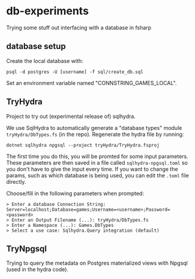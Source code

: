 # db-experiments

Trying some stuff out interfacing with a database in fsharp

## database setup

Create the local database with:

```
psql -d postgres -U [username] -f sql/create_db.sql
```

Set an environment variable named "CONNSTRING_GAMES_LOCAL".

## TryHydra

Project to try out (experimental release of) sqlhydra.

We use SqlHydra to automatically generate a "database types" module `tryHydra/DbTypes.fs` (in the repo). Regenerate the hydra file by running:

```shell
dotnet sqlhydra npgsql --project tryHydra/TryHydra.fsproj
```

The first time you do this, you will be promted for some input parameters. These parameters are then saved in a file called `sqlhydra-npgsql.toml` so you don't have to give the input every time. If you want to change the params, such as which database is being used, you can edit the `.toml` file directly.

Choose/fill in the following parameters when prompted:

```shell
> Enter a database Connection String: Server=localhost;Database=games;Username=<username>;Password=<password>
> Enter an Output Filename (...): tryHydra/DbTypes.fs
> Enter a Namespace (...): Games.DbTypes
> Select a use case: Sqlhydra.Query integration (default)
```

## TryNpgsql

Trying to query the metadata on Postgres materialized views with Npgsql (used in the hydra code). 